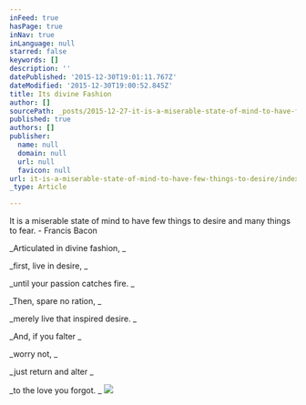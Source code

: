 ```yaml
---
inFeed: true
hasPage: true
inNav: true
inLanguage: null
starred: false
keywords: []
description: ''
datePublished: '2015-12-30T19:01:11.767Z'
dateModified: '2015-12-30T19:00:52.845Z'
title: Its divine Fashion
author: []
sourcePath: _posts/2015-12-27-it-is-a-miserable-state-of-mind-to-have-few-things-to-desire.md
published: true
authors: []
publisher:
  name: null
  domain: null
  url: null
  favicon: null
url: it-is-a-miserable-state-of-mind-to-have-few-things-to-desire/index.html
_type: Article

---
```

It is a miserable state of mind to have few things to desire and many things to fear. - Francis Bacon 

_Articulated in divine fashion, _

_first, live in desire, _

_until your passion catches fire. _

_Then, spare no ration, _

_merely live that inspired desire. _

_And, if you falter _

_worry not, _

_just return and alter _

_to the love you forgot. _
![](https://s3-us-west-2.amazonaws.com/the-grid-img/p/02670752cbafbc52d1d644d93cbb0b481ebd100a.jpg)